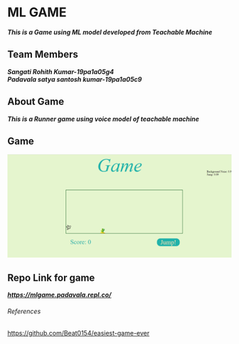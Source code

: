 # ML GAME
***This is a Game using ML model developed from Teachable Machine***

## Team Members
***Sangati Rohith Kumar-19pa1a05g4<br>
Padavala satya santosh kumar-19pa1a05c9***

## About Game
***This is a Runner game using voice model of teachable machine***
## Game
![alt text](https://github.com/santosh-kumar8367/mlgame/blob/master/game.png)
## Repo Link for game
***https://mlgame.padavala.repl.co/***

###### References
https://github.com/Beat0154/easiest-game-ever
